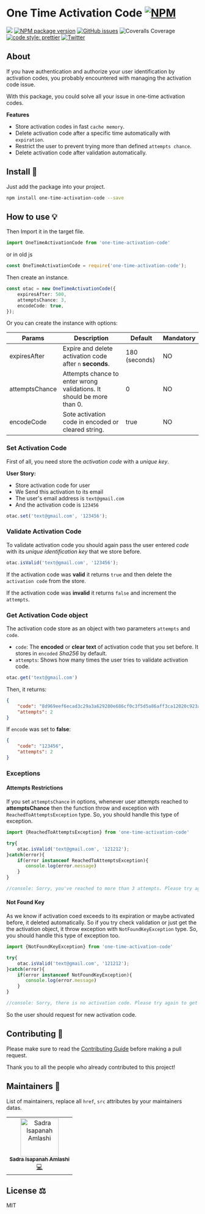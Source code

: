 # One Time Activation Code [![NPM](https://nodei.co/npm/one-time-activation-code.png)](https://nodei.co/npm/one-time-activation-code/)

![](https://img.shields.io/npm/l/one-time-activation-code)
[![NPM package version](https://img.shields.io/npm/v/one-time-activation-code?label=npm%20package)](https://www.npmjs.com/package/one-time-activation-code)
[![GitHub issues](https://img.shields.io/github/issues/sadra/one-time-activation-code)](https://github.com/sadra/one-time-activation-code/issues)
![Coveralls Coverage](https://img.shields.io/badge/Coverage-89.09%25-yellow.svg)
[![code style: prettier](https://img.shields.io/badge/code_style-prettier-ff69b4.svg)](https://github.com/prettier/prettier)
[![Twitter](https://img.shields.io/twitter/follow/sadra_me?style=social)](https://twitter.com/sadra_me)
## About

If you have authentication and authorize your user identification by activation codes, you probably encountered with managing the activation code issue.

With this package, you could solve all your issue in one-time activation codes.

**Features**
 - Store activation codes in fast `cache memory`.
 - Delete activation code after a specific time automatically with `expiration`.
 - Restrict the user to prevent trying more than defined `attempts chance`.
 - Delete activation code after validation automatically.

## Install 🐙

Just add the package into your project.

```bash
npm install one-time-activation-code --save
```

## How to use 💡

Then Import it in the target file.

```typescript
import OneTimeActivationCode from 'one-time-activation-code'
```

or in old js

```js
const OneTimeActivationCode = require('one-time-activation-code');
```

Then create an instance.

```ts
const otac = new OneTimeActivationCode({
    expiresAfter: 500,
    attemptsChance: 3,
    encodeCode: true,
});
```

Or you can create the instance with options:

| Params         | Description                                                  | Default | Mandatory |
| -------------- | ------------------------------------------------------------ | ------- | --------- |
| expiresAfter      | Expire and delete activation code after `n`  **seconds**. | 180 (seconds) | NO        |
| attemptsChance | Attempts chance to enter wrong validations. It should be more than 0. | 0       | NO        |
| encodeCode     | Sote activation code in encoded or cleared string. | true    | NO        |

### Set Activation Code

First of all, you need store the _activation code_ with a _unique key_.

**User Story:**

- Store activation code for user
- We Send this activation to its email
- The user's email address is `text@gmail.com`
- And the activation code is `123456`

```ts
otac.set('text@gmail.com', '123456');
```

### Validate Activation Code

To validate activation code you should again pass the user entered _code_ with its _unique identification key_ that we store before.

```ts
otac.isValid('text@gmail.com', '123456');
```

If the activation code was **valid** it returns `true` and then delete the `activation code` from the store.

If the activation code was **invalid** it returns `false` and increment the `attempts`.

### Get Activation Code object

The activation code store as an object with two parameters `attempts` and `code`.

- `code`: The **encoded** or **clear text** of activation code that you set before. It stores in `encoded` _Sha256_ by default.
- `attempts`: Shows how many times the user tries to validate activation code.

```ts
otac.get('text@gmail.com')
```

Then, it returns:

```json
{
    "code": "8d969eef6ecad3c29a3a629280e686cf0c3f5d5a86aff3ca12020c923adc6c92",
    "attempts": 2
}
```

If `encode` was set to **false**:

```json
{
    "code": "123456",
    "attempts": 2
}
```

### Exceptions

#### Attempts Restrictions

If you set `attemptsChance` in options, whenever user attempts reached to **attemptsChance** then the function throw and exception with `ReachedToAttemptsException` type. So, you should handle this type of exception.

```ts
import {ReachedToAttemptsException} from 'one-time-activation-code'

try{
	otac.isValid('text@gmail.com', '121212');
}catch(error){
    if(error instanceof ReachedToAttemptsException){
       console.log(error.message) 
    }
}

//console: Sorry, you've reached to more than 3 attempts. Please try again 1m 22s later.
```

#### Not Found Key

As we know if activation coed exceeds to its expiration or maybe activated before, it deleted automatically. So if you try check validation or just get the the activation object, it throw exception with `NotFoundKeyException` type. So, you should handle this type of exception too.

```ts
import {NotFoundKeyException} from 'one-time-activation-code'

try{
	otac.isValid('text@gmail.com', '121212');
}catch(error){
    if(error instanceof NotFoundKeyException){
       console.log(error.message) 
    }
}

//console: Sorry, there is no activation code. Please try again to get new code.
```

So the user should request for new activation code.

## Contributing 🍰
Please make sure to read the [Contributing Guide](https://github.com/sadra/one-time-activation-code/blob/master/.github/CONTRIBUTING.md) before making a pull request.

Thank you to all the people who already contributed to this project!

## Maintainers 👷
List of maintainers, replace all `href`, `src` attributes by your maintainers datas.
<table>
  <tr>
    <td align="center"><a href="https://sadra.me/"><img src="https://avatars0.githubusercontent.com/u/18361407?s=460&u=0f9a90e53abcfa75f087b679e55dcf8423d8a89a&v=4" width="100px;" alt="Sadra Isapanah Amlashi"/><br /><sub><b>Sadra Isapanah Amlashi</b></sub></a><br /><a href="#" title="Code">💻</a></td>
  </tr>
</table>

## License ⚖️
MIT

